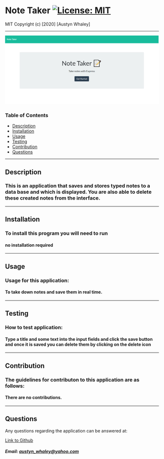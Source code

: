 # Note Taker  [![License: MIT](https://img.shields.io/badge/License-MIT-brightgreen.svg)](https://opensource.org/licenses/MIT)
    
    
MIT
Copyright (c) [2020] [Austyn Whaley]

---


![Screenshot](./public/nTSS.png)

### Table of Contents

- [Description](#description)
- [Installation](#installation)
- [Usage](#usage)
- [Testing](#Testing)
- [Contribution](#Contribution)
- [Questions](#Questions)
    

---


## Description

### This is an application that saves and stores typed notes to a data base and which is displayed. You are also able to delete these created notes from the interface.

---

## Installation

### To install this program you will need to run

#### no installation required

---

## Usage

### Usage for this application:

#### To take down notes and save them in real time.

---

## Testing

### How to test application:

#### Type a title and some text into the input fields and click the save button and once it is saved you can delete them by clicking on the delete icon

---

## Contribution

### The guidelines for contributon to this application are as follows:

#### There are no contributions.

---

## Questions

Any questions regarding the application can be answered at:

[Link to Github](https://github.com/austynwhaley/)
##### Email: austyn_whaley@yahoo.com
    
